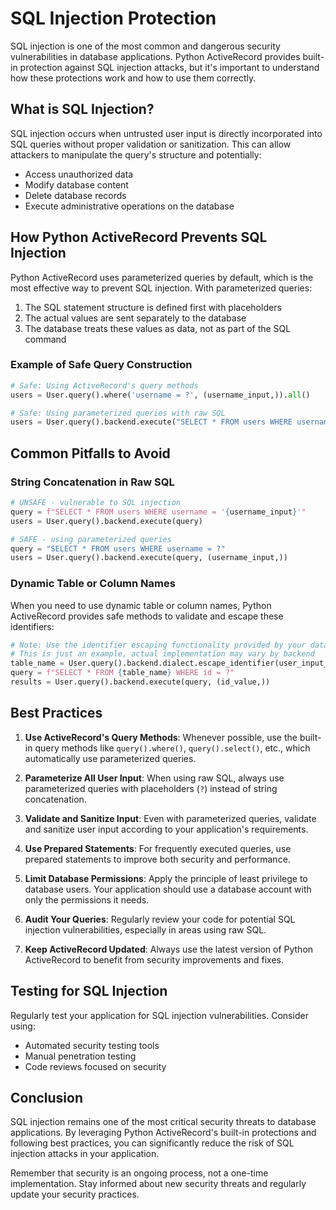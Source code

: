 # SQL Injection Protection

SQL injection is one of the most common and dangerous security vulnerabilities in database applications. Python ActiveRecord provides built-in protection against SQL injection attacks, but it's important to understand how these protections work and how to use them correctly.

## What is SQL Injection?

SQL injection occurs when untrusted user input is directly incorporated into SQL queries without proper validation or sanitization. This can allow attackers to manipulate the query's structure and potentially:

- Access unauthorized data
- Modify database content
- Delete database records
- Execute administrative operations on the database

## How Python ActiveRecord Prevents SQL Injection

Python ActiveRecord uses parameterized queries by default, which is the most effective way to prevent SQL injection. With parameterized queries:

1. The SQL statement structure is defined first with placeholders
2. The actual values are sent separately to the database
3. The database treats these values as data, not as part of the SQL command

### Example of Safe Query Construction

```python
# Safe: Using ActiveRecord's query methods
users = User.query().where('username = ?', (username_input,)).all()

# Safe: Using parameterized queries with raw SQL
users = User.query().backend.execute("SELECT * FROM users WHERE username = ?", (username_input,))
```

## Common Pitfalls to Avoid

### String Concatenation in Raw SQL

```python
# UNSAFE - vulnerable to SQL injection
query = f"SELECT * FROM users WHERE username = '{username_input}'"
users = User.query().backend.execute(query)

# SAFE - using parameterized queries
query = "SELECT * FROM users WHERE username = ?"
users = User.query().backend.execute(query, (username_input,))
```

### Dynamic Table or Column Names

When you need to use dynamic table or column names, Python ActiveRecord provides safe methods to validate and escape these identifiers:

```python
# Note: Use the identifier escaping functionality provided by your database backend
# This is just an example, actual implementation may vary by backend
table_name = User.query().backend.dialect.escape_identifier(user_input_table_name)
query = f"SELECT * FROM {table_name} WHERE id = ?"
results = User.query().backend.execute(query, (id_value,))
```

## Best Practices

1. **Use ActiveRecord's Query Methods**: Whenever possible, use the built-in query methods like `query().where()`, `query().select()`, etc., which automatically use parameterized queries.

2. **Parameterize All User Input**: When using raw SQL, always use parameterized queries with placeholders (`?`) instead of string concatenation.

3. **Validate and Sanitize Input**: Even with parameterized queries, validate and sanitize user input according to your application's requirements.

4. **Use Prepared Statements**: For frequently executed queries, use prepared statements to improve both security and performance.

5. **Limit Database Permissions**: Apply the principle of least privilege to database users. Your application should use a database account with only the permissions it needs.

6. **Audit Your Queries**: Regularly review your code for potential SQL injection vulnerabilities, especially in areas using raw SQL.

7. **Keep ActiveRecord Updated**: Always use the latest version of Python ActiveRecord to benefit from security improvements and fixes.

## Testing for SQL Injection

Regularly test your application for SQL injection vulnerabilities. Consider using:

- Automated security testing tools
- Manual penetration testing
- Code reviews focused on security

## Conclusion

SQL injection remains one of the most critical security threats to database applications. By leveraging Python ActiveRecord's built-in protections and following best practices, you can significantly reduce the risk of SQL injection attacks in your application.

Remember that security is an ongoing process, not a one-time implementation. Stay informed about new security threats and regularly update your security practices.